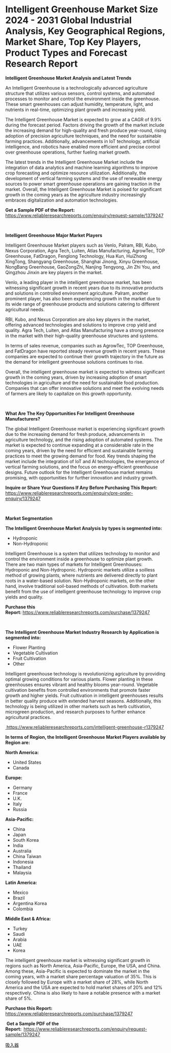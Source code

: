 <p><h1>Intelligent Greenhouse Market Size 2024 - 2031 Global Industrial Analysis, Key Geographical Regions, Market Share, Top Key Players, Product Types and Forecast Research Report</h1></p><p><strong>Intelligent Greenhouse Market Analysis and Latest Trends</strong></p>
<p><p>An Intelligent Greenhouse is a technologically advanced agriculture structure that utilizes various sensors, control systems, and automated processes to monitor and control the environment inside the greenhouse. These smart greenhouses can adjust humidity, temperature, light, and nutrients in real-time, optimizing plant growth and increasing yield.</p><p>The Intelligent Greenhouse Market is expected to grow at a CAGR of 9.9% during the forecast period. Factors driving the growth of the market include the increasing demand for high-quality and fresh produce year-round, rising adoption of precision agriculture techniques, and the need for sustainable farming practices. Additionally, advancements in IoT technology, artificial intelligence, and robotics have enabled more efficient and precise control over greenhouse operations, further fueling market growth.</p><p>The latest trends in the Intelligent Greenhouse Market include the integration of data analytics and machine learning algorithms to improve crop forecasting and optimize resource utilization. Additionally, the development of vertical farming systems and the use of renewable energy sources to power smart greenhouse operations are gaining traction in the market. Overall, the Intelligent Greenhouse Market is poised for significant growth in the coming years as the agriculture industry increasingly embraces digitalization and automation technologies.</p></p>
<p><strong>Get a Sample PDF of the Report:&nbsp;</strong> <a href="https://www.reliableresearchreports.com/enquiry/request-sample/1379247">https://www.reliableresearchreports.com/enquiry/request-sample/1379247</a></p>
<p>&nbsp;</p>
<p><strong>Intelligent Greenhouse Major Market Players</strong></p>
<p><p>Intelligent Greenhouse Market players such as Venlo, Palram, RBI, Kubo, Nexus Corporation, Agra Tech, Luiten, Atlas Manufacturing, AgrowTec, TOP Greenhouse, FatDragon, Fenglong Technology, Hua Kun, HuiZhong XingTong, Shangyang Greenhouse, Shanghai Jinong, Xinyu Greenhouse, NongBang Greenhouse, GaoZongZhi, Nanjing Tengyong, Jin Zhi You, and Qingzhou Jinxin are key players in the market.</p><p>Venlo, a leading player in the intelligent greenhouse market, has been witnessing significant growth in recent years due to its innovative products and solutions in controlled environment agriculture. Palram, another prominent player, has also been experiencing growth in the market due to its wide range of greenhouse products and solutions catering to different agricultural needs.</p><p>RBI, Kubo, and Nexus Corporation are also key players in the market, offering advanced technologies and solutions to improve crop yield and quality. Agra Tech, Luiten, and Atlas Manufacturing have a strong presence in the market with their high-quality greenhouse structures and systems.</p><p>In terms of sales revenue, companies such as AgrowTec, TOP Greenhouse, and FatDragon have reported steady revenue growth in recent years. These companies are expected to continue their growth trajectory in the future as the demand for intelligent greenhouse solutions continues to rise.</p><p>Overall, the intelligent greenhouse market is expected to witness significant growth in the coming years, driven by increasing adoption of smart technologies in agriculture and the need for sustainable food production. Companies that can offer innovative solutions and meet the evolving needs of farmers are likely to capitalize on this growth opportunity.</p></p>
<p>&nbsp;</p>
<p><strong>What Are The Key Opportunities For Intelligent Greenhouse Manufacturers?</strong></p>
<p><p>The global Intelligent Greenhouse market is experiencing significant growth due to the increasing demand for fresh produce, advancements in agriculture technology, and the rising adoption of automated systems. The market is expected to continue expanding at a considerable rate in the coming years, driven by the need for efficient and sustainable farming practices to meet the growing demand for food. Key trends shaping the market include the integration of IoT and AI technologies, the emergence of vertical farming solutions, and the focus on energy-efficient greenhouse designs. Future outlook for the Intelligent Greenhouse market remains promising, with opportunities for further innovation and industry growth.</p></p>
<p><strong>Inquire or Share Your Questions If Any Before Purchasing This Report:</strong> <a href="https://www.reliableresearchreports.com/enquiry/pre-order-enquiry/1379247">https://www.reliableresearchreports.com/enquiry/pre-order-enquiry/1379247</a></p>
<p>&nbsp;</p>
<p><strong>Market Segmentation</strong></p>
<p><strong>The Intelligent Greenhouse Market Analysis by types is segmented into:</strong></p>
<p><ul><li>Hydroponic</li><li>Non-Hydroponic</li></ul></p>
<p><p>Intelligent Greenhouse is a system that utilizes technology to monitor and control the environment inside a greenhouse to optimize plant growth. There are two main types of markets for Intelligent Greenhouses: Hydroponic and Non-Hydroponic. Hydroponic markets utilize a soilless method of growing plants, where nutrients are delivered directly to plant roots in a water-based solution. Non-Hydroponic markets, on the other hand, involve traditional soil-based methods of cultivation. Both markets benefit from the use of intelligent greenhouse technology to improve crop yields and quality.</p></p>
<p><strong>Purchase this Report:&nbsp;</strong><a href="https://www.reliableresearchreports.com/purchase/1379247">https://www.reliableresearchreports.com/purchase/1379247</a></p>
<p>&nbsp;</p>
<p><strong>The Intelligent Greenhouse Market Industry Research by Application is segmented into:</strong></p>
<p><ul><li>Flower Planting</li><li>Vegetable Cultivation</li><li>Fruit Cultivation</li><li>Other</li></ul></p>
<p><p>Intelligent greenhouse technology is revolutionizing agriculture by providing optimal growing conditions for various plants. Flower planting in these greenhouses ensures vibrant and healthy blooms year-round. Vegetable cultivation benefits from controlled environments that promote faster growth and higher yields. Fruit cultivation in intelligent greenhouses results in better quality produce with extended harvest seasons. Additionally, this technology is being utilized in other markets such as herb cultivation, microgreen production, and research purposes to further enhance agricultural practices.</p></p>
<p><a href="https://www.reliableresearchreports.com/intelligent-greenhouse-r1379247">&nbsp;https://www.reliableresearchreports.com/intelligent-greenhouse-r1379247</a></p>
<p><strong>In terms of Region, the Intelligent Greenhouse Market Players available by Region are:</strong></p>
<p>
    <p> <strong> North America: </strong>
        <ul>
            <li>United States</li>
            <li>Canada</li>
        </ul>
        </p> 
    <p> <strong> Europe: </strong>
        <ul>
            <li>Germany</li>
            <li>France</li>
            <li>U.K.</li>
            <li>Italy</li>
            <li>Russia</li>
        </ul>
        </p> 
    <p> <strong> Asia-Pacific: </strong>
        <ul>
            <li>China</li>
            <li>Japan</li>
            <li>South Korea</li>
            <li>India</li>
            <li>Australia</li>
            <li>China Taiwan</li>
            <li>Indonesia</li>
            <li>Thailand</li>
            <li>Malaysia</li>
        </ul>
        </p> 
    <p> <strong> Latin America: </strong>
        <ul>
            <li>Mexico</li>
            <li>Brazil</li>
            <li>Argentina Korea</li>
            <li>Colombia</li>
        </ul>
        </p> 
    <p> <strong> Middle East & Africa: </strong>
        <ul>
            <li>Turkey</li>
            <li>Saudi</li>
            <li>Arabia</li>
            <li>UAE</li>
            <li>Korea</li>
        </ul>
    </p>
    </p>
<p><p>The intelligent greenhouse market is witnessing significant growth in regions such as North America, Asia-Pacific, Europe, the USA, and China. Among these, Asia-Pacific is expected to dominate the market in the coming years, with a market share percentage valuation of 35%. This is closely followed by Europe with a market share of 28%, while North America and the USA are expected to hold market shares of 20% and 12% respectively. China is also likely to have a notable presence with a market share of 5%.</p></p>
<p><strong>Purchase this Report: </strong><a href="https://www.reliableresearchreports.com/purchase/1379247">https://www.reliableresearchreports.com/purchase/1379247</a></p>
<p>&nbsp;<strong>Get a Sample PDF of the Report:&nbsp;&nbsp;</strong><a href="https://www.reliableresearchreports.com/enquiry/request-sample/1379247">https://www.reliableresearchreports.com/enquiry/request-sample/1379247</a></p>
<p><strong></strong></p>
<p><p><a href="https://github.com/nxboeu02965442/Market-Research-Report-List-3/blob/main/2824906192230.md">吸入器</a></p></p>